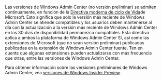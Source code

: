 Las versiones de Windows Admin Center (no versión preliminar) se admiten continuamente, en función de la [Directiva moderna de ciclo de Vida](https://support.microsoft.com/help/30881/modern-lifecycle-policy)de Microsoft. Esto significa que solo la versión más reciente de Windows Admin Center se atiende compatibles y los usuarios deben mantenerse al día con la actualización a la versión más reciente de Windows Admin Center en los 30 días de disponibilidad permanezca compatibles. Esta directiva aplica a ambos la plataforma de Windows Admin Center Sí, así como las extensiones de Microsoft (que no sean versión preliminar) publicadas publicadas en la extensión de Windows Admin Center fuente. Ten en cuenta que algunas extensiones pueden actualizarse con más frecuencia que otras, entre las versiones de Windows Admin Center.

Para obtener información sobre las versiones preliminares de Windows Admin Center, vea [versiones de Windows Insider Preview](https://www.microsoft.com/en-us/software-download/windowsinsiderpreviewserver).